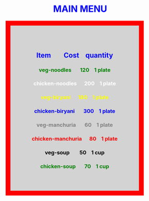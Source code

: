 <!DOCTYPE html>
<html>
<head>
<h1 align="center"style="color:blue">MAIN MENU</h1>
<style>
div {
      background-color: lightgrey;
      width:300px;
      border: 15px solid red;
      padding: 50px;
      margin: 20px;
    }
</style>
</head>
<body align="center">
<div>
<h2 style="color:blue">Item&nbsp;&nbsp;&nbsp;&nbsp;&nbsp;&nbsp;&nbsp;&nbsp;Cost&nbsp;&nbsp;&nbsp;&nbsp;quantity</h2>
<h3 style="color:green">veg-noodles&nbsp;&nbsp;&nbsp;&nbsp;&nbsp;&nbsp;&nbsp;120&nbsp;&nbsp;&nbsp;&nbsp;1 plate</h3>
<h3 style="color:white">chicken-noodles&nbsp;&nbsp;&nbsp;&nbsp;&nbsp;&nbsp;200&nbsp;&nbsp;&nbsp;&nbsp;1 plate</h3>
<h3 style="color:yellow">veg-biryani&nbsp;&nbsp;&nbsp;&nbsp;&nbsp;&nbsp;180&nbsp;&nbsp;&nbsp;&nbsp;1 plate</h3>
<h3 style="color:blue">chicken-biryani&nbsp;&nbsp;&nbsp;&nbsp;&nbsp;&nbsp;&nbsp;300&nbsp;&nbsp;&nbsp;&nbsp;1 plate</h3>
<h3 style="color:grey">veg-manchuria&nbsp;&nbsp;&nbsp;&nbsp;&nbsp;&nbsp;&nbsp;60&nbsp;&nbsp;&nbsp;&nbsp;1 plate</h3>
<h3 style="color:red">chicken-manchuria&nbsp;&nbsp;&nbsp;&nbsp;&nbsp;&nbsp;80&nbsp;&nbsp;&nbsp;&nbsp;1 plate</h3>
<h3 style="color:black">veg-soup&nbsp;&nbsp;&nbsp;&nbsp;&nbsp;&nbsp;&nbsp;&nbsp;50&nbsp;&nbsp;&nbsp;&nbsp;1 cup</h3>
<h3 style="color:green">chicken-soup&nbsp;&nbsp;&nbsp;&nbsp;&nbsp;&nbsp;&nbsp;70&nbsp;&nbsp;&nbsp;&nbsp;1 cup</h3>
</div>
</body>
</html>

